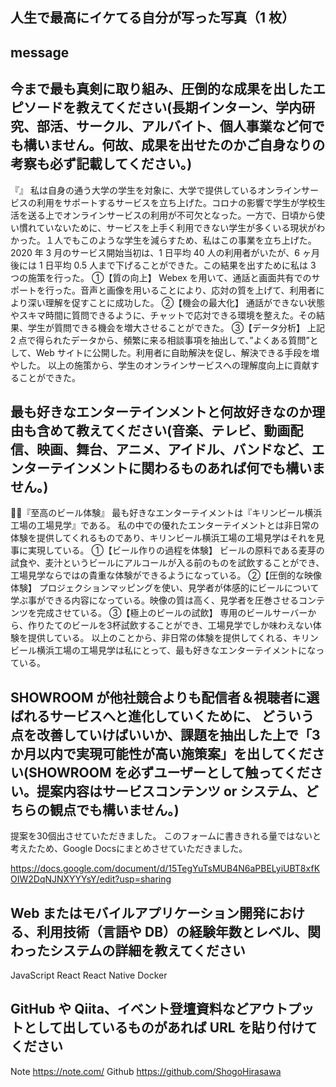 ## 人生で最高にイケてる自分が写った写真（1 枚）

## message

## 今まで最も真剣に取り組み、圧倒的な成果を出したエピソードを教えてください(長期インターン、学内研究、部活、サークル、アルバイト、個人事業など何でも構いません。何故、成果を出せたのかご自身なりの考察も必ず記載してください。)
『』
私は自身の通う大学の学生を対象に、大学で提供しているオンラインサービスの利用をサポートするサービスを立ち上げた。コロナの影響で学生が学校生活を送る上でオンラインサービスの利用が不可欠となった。一方で、日頃から使い慣れていないために、サービスを上手く利用できない学生が多くいる現状がわかった。１人でもこのような学生を減らすため、私はこの事業を立ち上げた。2020 年 3 月のサービス開始当初は、1 日平均 40 人の利用者がいたが、6 ヶ月後には 1 日平均 0.5 人まで下げることができた。この結果を出すために私は 3 つの施策を行った。
①【質の向上】
Webex を用いて、通話と画面共有でのサポートを行った。音声と画像を用いることにより、応対の質を上げて、利用者により深い理解を促すことに成功した。
②【機会の最大化】
通話ができない状態やスキマ時間に質問できるように、チャットで応対できる環境を整えた。その結果、学生が質問できる機会を増大させることができた。
③【データ分析】
上記 2 点で得られたデータから、頻繁に来る相談事項を抽出して、”よくある質問”として、Web サイトに公開した。利用者に自助解決を促し、解決できる手段を増やした。
以上の施策から、学生のオンラインサービスへの理解度向上に貢献することができた。

## 最も好きなエンターテインメントと何故好きなのか理由も含めて教えてください(音楽、テレビ、動画配信、映画、舞台、アニメ、アイドル、バンドなど、エンターテインメントに関わるものあれば何でも構いません。)
『至高のビール体験』
最も好きなエンターテイメントは『キリンビール横浜工場の工場見学』である。
私の中での優れたエンターテイメントとは非日常の体験を提供してくれるものであり、キリンビール横浜工場の工場見学はそれを見事に実現している。
①【ビール作りの過程を体験】
ビールの原料である麦芽の試食や、麦汁というビールにアルコールが入る前のものを試飲することができ、工場見学ならではの貴重な体験ができるようになっている。
②【圧倒的な映像体験】
プロジェクションマッピングを使い、見学者が体感的にビールについて学ぶ事ができる内容になっている。映像の質は高く、見学者を圧巻させるコンテンツを完成させている。
③【極上のビールの試飲】
専用のビールサーバーから、作りたてのビールを3杯試飲することができ、工場見学でしか味わえない体験を提供している。
以上のことから、非日常の体験を提供してくれる、キリンビール横浜工場の工場見学は私にとって、最も好きなエンターテイメントになっている。

## SHOWROOM が他社競合よりも配信者＆視聴者に選ばれるサービスへと進化していくために、 どういう点を改善していけばいいか、課題を抽出した上で「3 か月以内で実現可能性が高い施策案」を出してください(SHOWROOM を必ずユーザーとして触ってください。提案内容はサービスコンテンツ or システム、どちらの観点でも構いません。)
提案を30個出させていただきました。
このフォームに書ききれる量ではないと考えたため、Google Docsにまとめさせていただきました。

https://docs.google.com/document/d/15TegYuTsMUB4N6aPBELyiUBT8xfKOIW2DqNJNXYYYsY/edit?usp=sharing

## Web またはモバイルアプリケーション開発における、利用技術（言語や DB）の経験年数とレベル、関わったシステムの詳細を教えてください

JavaScript
React
React Native
Docker

## GitHub や Qiita、イベント登壇資料などアウトプットとして出しているものがあれば URL を貼り付けてください
Note https://note.com/
Github https://github.com/ShogoHirasawa
